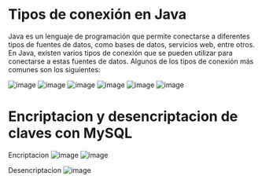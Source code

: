 # Tipos de conexión en Java

Java es un lenguaje de programación que permite conectarse a diferentes tipos de fuentes de datos, como bases de datos, servicios web, entre otros. En Java, existen varios tipos de conexión que se pueden utilizar para conectarse a estas fuentes de datos. Algunos de los tipos de conexión más comunes son los siguientes:

![image](https://user-images.githubusercontent.com/125487146/236096937-ce18e17e-5316-42ff-a8e4-364ed70c8e38.png)
![image](https://user-images.githubusercontent.com/125487146/236096950-2bae1f08-89c2-46f0-9726-f9cffdc93620.png)
![image](https://user-images.githubusercontent.com/125487146/236096958-d9a505a2-83cf-498f-a4a1-cda242c38ac7.png)
![image](https://user-images.githubusercontent.com/125487146/236096967-ba95c28e-17fc-4957-974a-0d4092bf3d2f.png)
![image](https://user-images.githubusercontent.com/125487146/236096982-819ebf18-0a80-4238-ab43-ea010100a093.png)
![image](https://user-images.githubusercontent.com/125487146/236096992-9176c6fc-0f9a-429e-8c5e-e43d2c8d59fc.png)


# Encriptacion y desencriptacion de claves con MySQL

Encriptacion
![image](https://user-images.githubusercontent.com/125487146/236097160-ea8a084e-4b17-4af4-8b5d-f2b3bfa91359.png)
![image](https://user-images.githubusercontent.com/125487146/236097174-d96f39b7-fe1f-488e-8dfe-35e36f06db4c.png)

Desencriptacion
![image](https://user-images.githubusercontent.com/125487146/236097227-9fd6c0e2-7ca4-40dc-b7bd-7a61a26e1af2.png)

